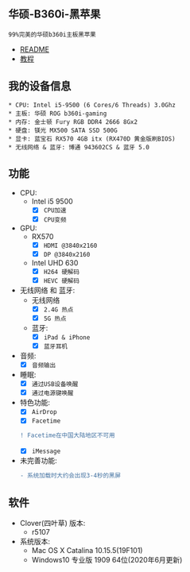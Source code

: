 ## 华硕-B360i-黑苹果
    99%完美的华硕b360i主板黑苹果
  * [README](./README.md)
  * [教程](./guide(中文版).md)
## 我的设备信息
    * CPU: Intel i5-9500 (6 Cores/6 Threads) 3.0Ghz  
    * 主板: 华硕 ROG b360i-gaming  
    * 内存: 金士顿 Fury RGB DDR4 2666 8Gx2  
    * 硬盘: 镁光 MX500 SATA SSD 500G  
    * 显卡: 蓝宝石 RX570 4GB itx (RX470D 黄金版刷BIOS)  
    * 无线网络 & 蓝牙: 博通 943602CS & 蓝牙 5.0
## 功能
* CPU:
  * Intel i5 9500
    - [x] ```CPU加速```
    - [x] ```CPU变频```
* GPU:
  * RX570
    - [x] ```HDMI @3840x2160```
    - [x] ```DP @3840x2160```
  * Intel UHD 630
    - [x] ```H264 硬解码```
    - [x] ```HEVC 硬解码```
* 无线网络 和 蓝牙:
  * 无线网络
    - [x] ```2.4G 热点```
    - [x] ```5G 热点```
  * 蓝牙:
    - [x] ```iPad & iPhone```
    - [x] ```蓝牙耳机```
* 音频:
    - [x] ```音频输出```
* 睡眠:
    - [x] ```通过USB设备唤醒```
    - [x] ```通过电源键唤醒```
* 特色功能:
    - [x] ```AirDrop```
    - [x] ```Facetime```
    ```diff
    ! Facetime在中国大陆地区不可用
    ```
    - [x] ```iMessage```
* 未完善功能:
    ```diff
    - 系统加载时大约会出现3-4秒的黑屏
    ```
## 软件
* Clover(四叶草) 版本:
  * r5107
* 系统版本:
  * Mac OS X Catalina 10.15.5(19F101)
  * Windows10 专业版 1909 64位(2020年6月更新)
